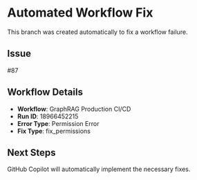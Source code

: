 # Automated Workflow Fix

This branch was created automatically to fix a workflow failure.

## Issue

#87

## Workflow Details

- **Workflow**: GraphRAG Production CI/CD
- **Run ID**: 18966452215
- **Error Type**: Permission Error
- **Fix Type**: fix_permissions

## Next Steps

GitHub Copilot will automatically implement the necessary fixes.

